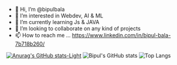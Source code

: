 - 👋 Hi, I’m @bipulbala
- 👀 I’m interested in Webdev, AI & ML
- 🌱 I’m currently learning Js & JAVA
- 💞️ I’m looking to collaborate on any kind of projects
- 📫 How to reach me ... https://www.linkedin.com/in/bipul-bala-7b718b260/
  

[![Anurag's GitHub stats-Light](https://github-readme-stats.vercel.app/api?username=anuraghazra&show_icons=true&theme=default#gh-light-mode-only)](https://github.com/anuraghazra/github-readme-stats#gh-light-mode-only)
  ![Bipul's GitHub stats](https://github-readme-stats.vercel.app/api?username=bipulbala&show_icons=true&theme=dark#gh-dark-mode-only) ![Top Langs](https://github-readme-stats.vercel.app/api/top-langs/?username=bipulbala&hide_progress=true&layout=compact)
 
  
<!---
bipulbala/bipulbala is a ✨ special ✨ repository because its `README.md` (this file) appears on your GitHub profile.
You can click the Preview link to take a look at your changes.
--->
